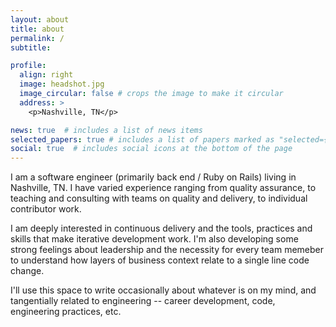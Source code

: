 ```yaml
---
layout: about
title: about
permalink: /
subtitle: 

profile:
  align: right
  image: headshot.jpg
  image_circular: false # crops the image to make it circular
  address: >
    <p>Nashville, TN</p>

news: true  # includes a list of news items
selected_papers: true # includes a list of papers marked as "selected={true}"
social: true  # includes social icons at the bottom of the page
---
```


I am a software engineer (primarily back end / Ruby on Rails) living in Nashville, TN. I have varied experience ranging from quality assurance, to teaching and consulting with teams on quality and delivery, to individual contributor work.

I am deeply interested in continuous delivery and the tools, practices and skills that make iterative development work. I'm also developing some strong feelings about leadership and the necessity for every team memeber to understand how layers of business context relate to a single line code change.

I'll use this space to write occasionally about whatever is on my mind, and tangentially related to engineering -- career development, code, engineering practices, etc.
